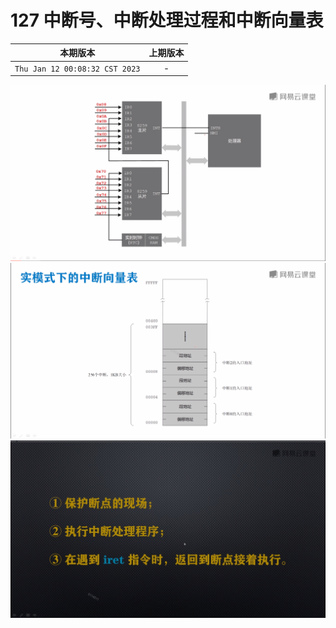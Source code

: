 # 127 中断号、中断处理过程和中断向量表

|本期版本|上期版本 
|:---:|:---:
`Thu Jan 12 00:08:32 CST 2023` | -

<img src="./01.png" />

<img src="./02.png" />

<img src="./03.png" />